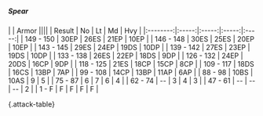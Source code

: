 ##### Spear

|      |   Armor   ||||
|   Result   |   No   |   Lt   |   Md   |   Hvy   |
|:--------:|:-----:|:-----:|:-----:|:-----:|
| 149 - 150 | 30EP | 26ES | 21EP | 10EP |
| 146 - 148 | 30ES | 25ES | 20EP | 10EP |
| 143 - 145 | 29ES | 24EP | 19DS | 10DP |
| 139 - 142 | 27ES | 23EP | 19DS | 10DP |
| 133 - 138 | 26ES | 22EP | 18DS | 9DP |
| 126 - 132 | 24EP | 20DS | 16CP | 9DP |
| 118 - 125 | 21ES | 18CP | 15CP | 8CP |
| 109 - 117 | 18DS | 16CS | 13BP | 7AP |
| 99 - 108 | 14CP | 13BP | 11AP | 6AP |
| 88 - 98 | 10BS | 10AS | 9 | 5 |
| 75 - 87 | 6 | 7 | 6 | 4 |
| 62 - 74 | --  | 3 | 4 | 3 |
| 47 - 61 | --  | --  | --  | 2 |
| 1 - F | F | F | F | F |

{.attack-table}
